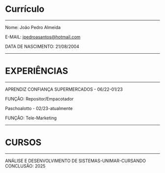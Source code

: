# Currículo
---

 Nome: João Pedro Almeida

 E-MAIL: jpedroasantos@hotmail.com

 DATA DE NASCIMENTO: 21/08/2004

---

# EXPERIÊNCIAS
---
APRENDIZ CONFIANÇA SUPERMERCADOS - 06/22-01/23

FUNÇÃO: Repositor/Empacotador

Paschoalotto - 02/23-atualmente

FUNÇÃO: Tele-Marketing

---

# CURSOS
---
ANÁLISE E DESENVOLVIMENTO DE SISTEMAS-UNIMAR-CURSANDO
CONCLUSÃO: 2025

